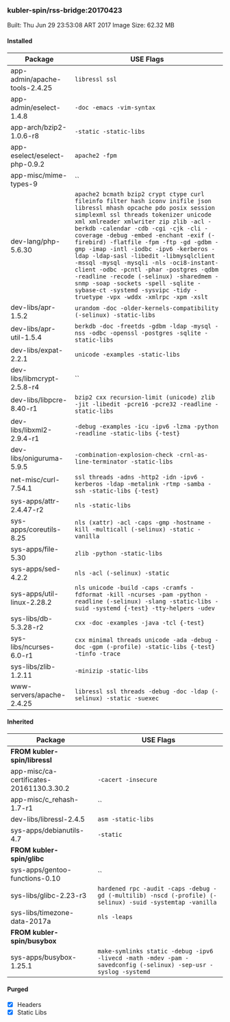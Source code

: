 ### kubler-spin/rss-bridge:20170423

Built: Thu Jun 29 23:53:08 ART 2017
Image Size: 62.32 MB

#### Installed
Package | USE Flags
--------|----------
app-admin/apache-tools-2.4.25 | `libressl ssl`
app-admin/eselect-1.4.8 | `-doc -emacs -vim-syntax`
app-arch/bzip2-1.0.6-r8 | `-static -static-libs`
app-eselect/eselect-php-0.9.2 | `apache2 -fpm`
app-misc/mime-types-9 | ``
dev-lang/php-5.6.30 | `apache2 bcmath bzip2 crypt ctype curl fileinfo filter hash iconv inifile json libressl mhash opcache pdo posix session simplexml ssl threads tokenizer unicode xml xmlreader xmlwriter zip zlib -acl -berkdb -calendar -cdb -cgi -cjk -cli -coverage -debug -embed -enchant -exif (-firebird) -flatfile -fpm -ftp -gd -gdbm -gmp -imap -intl -iodbc -ipv6 -kerberos -ldap -ldap-sasl -libedit -libmysqlclient -mssql -mysql -mysqli -nls -oci8-instant-client -odbc -pcntl -phar -postgres -qdbm -readline -recode (-selinux) -sharedmem -snmp -soap -sockets -spell -sqlite -sybase-ct -systemd -sysvipc -tidy -truetype -vpx -wddx -xmlrpc -xpm -xslt`
dev-libs/apr-1.5.2 | `urandom -doc -older-kernels-compatibility (-selinux) -static-libs`
dev-libs/apr-util-1.5.4 | `berkdb -doc -freetds -gdbm -ldap -mysql -nss -odbc -openssl -postgres -sqlite -static-libs`
dev-libs/expat-2.2.1 | `unicode -examples -static-libs`
dev-libs/libmcrypt-2.5.8-r4 | ``
dev-libs/libpcre-8.40-r1 | `bzip2 cxx recursion-limit (unicode) zlib -jit -libedit -pcre16 -pcre32 -readline -static-libs`
dev-libs/libxml2-2.9.4-r1 | `-debug -examples -icu -ipv6 -lzma -python -readline -static-libs {-test}`
dev-libs/oniguruma-5.9.5 | `-combination-explosion-check -crnl-as-line-terminator -static-libs`
net-misc/curl-7.54.1 | `ssl threads -adns -http2 -idn -ipv6 -kerberos -ldap -metalink -rtmp -samba -ssh -static-libs {-test}`
sys-apps/attr-2.4.47-r2 | `nls -static-libs`
sys-apps/coreutils-8.25 | `nls (xattr) -acl -caps -gmp -hostname -kill -multicall (-selinux) -static -vanilla`
sys-apps/file-5.30 | `zlib -python -static-libs`
sys-apps/sed-4.2.2 | `nls -acl (-selinux) -static`
sys-apps/util-linux-2.28.2 | `nls unicode -build -caps -cramfs -fdformat -kill -ncurses -pam -python -readline (-selinux) -slang -static-libs -suid -systemd {-test} -tty-helpers -udev`
sys-libs/db-5.3.28-r2 | `cxx -doc -examples -java -tcl {-test}`
sys-libs/ncurses-6.0-r1 | `cxx minimal threads unicode -ada -debug -doc -gpm (-profile) -static-libs {-test} -tinfo -trace`
sys-libs/zlib-1.2.11 | `-minizip -static-libs`
www-servers/apache-2.4.25 | `libressl ssl threads -debug -doc -ldap (-selinux) -static -suexec`
#### Inherited
Package | USE Flags
--------|----------
**FROM kubler-spin/libressl** |
app-misc/ca-certificates-20161130.3.30.2 | `-cacert -insecure`
app-misc/c_rehash-1.7-r1 | ``
dev-libs/libressl-2.4.5 | `asm -static-libs`
sys-apps/debianutils-4.7 | `-static`
**FROM kubler-spin/glibc** |
sys-apps/gentoo-functions-0.10 | ``
sys-libs/glibc-2.23-r3 | `hardened rpc -audit -caps -debug -gd (-multilib) -nscd (-profile) (-selinux) -suid -systemtap -vanilla`
sys-libs/timezone-data-2017a | `nls -leaps`
**FROM kubler-spin/busybox** |
sys-apps/busybox-1.25.1 | `make-symlinks static -debug -ipv6 -livecd -math -mdev -pam -savedconfig (-selinux) -sep-usr -syslog -systemd`
#### Purged
- [x] Headers
- [x] Static Libs
